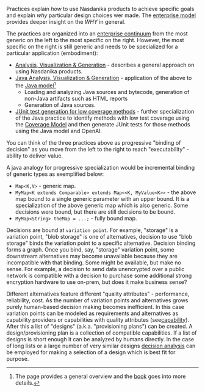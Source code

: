 Practices explain *how* to use Nasdanika products to achieve specific goals and explain *why* particular design choices wer made.
The [enterprise model](https://enterprise.models.nasdanika.org/) provides deeper insight on the *WHY* in general.

The practices are organized into an [enterprise continuum](https://pubs.opengroup.org/togaf-standard/architecture-content/chap06.html#tag_06) from the most generic on the left to the most specific on the right.
However, the most specific on the right is still generic and needs to be specialized for a particular application (embodiment):

* [Analysis, Visualization & Generation](generic/index.html) - describes a general approach on using Nasdanika products.
* [Java Analysis, Visualization & Generation](generic/index.html) - application of the above to the [Java model](https://java.models.nasdanika.org/)[^java]
    * Loading and analyzing Java sources and bytecode, generation of non-Java artifacts such as HTML reports
    * Generation of Java sources.
* [JUnit test generation for low coverage methods](junit/index.html) - further specialization of the Java practice to identify methods with low test coverage using the [Coverage Model](https://coverage.models.nasdanika.org/) and then generate JUnit tests for those methods using the Java model and OpenAI.

You can think of the three practices above as progressive "binding of decision" as you move from the left to the right to reach "executability" - ability to deliver value. 

A java analogy for progressive specialization would be incremental binding of generic types as exemplified below:

* ``Map<K,V>`` - generic map.
* ``MyMap<K extends Comparable> extends Map<<K, MyValue<K>>`` - the above map bound to a single generic parameter with an upper bound. It is a specialization of the above generic map which is also generic. Some decisions were bound, but there are still decisions to be bound.
* ``MyMap<String> theMap = ...;`` -  fully bound map.

 [^java]: The page provides a general overview and the [book](https://leanpub.com/java-analysis) goes into more details.
 
 Decisions are bound at ``variation point``. 
 For example, "storage" is a variation point, "blob storage" is one of alternatives, decision to use "blob storage" binds the variation point to a specific alternative.
Decision binding forms a graph. Once you bind, say, "storage" variation point, some downstream alternatives may become unavailable because they are incompatible with that binding.
Some might be available, but make no sense. 
For example, a decision to send data unencrypted over a public network is compatible with a decision to purchase some additional strong encryption hardware to use on-prem, but does it make business sense? 
 
Different alternatives feature different "quality attributes" - performance, reliability, cost. 
As the number of variation points and alternatives grows purely human-based decision making becomes inefficient.
In this case variation points can be modeled as requirements and alternatives as capability providers or capabilities with quality attributes (see[capability](https://docs.nasdanika.org/core/capability/index.html)). 
After this a list of "designs" (a.k.a. "provisioning plans") can be created.
A design/provisioning plan is a collection of compatible capabilities.
If a list of designs is short enough it can be analyzed by humans directly.
In the case of long lists or a large number of very similar designs [decision analysis](https://mcda.models.nasdanika.org/) can be employed for making a selection of a design which is best fit for purpose. 